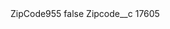 <?xml version="1.0" encoding="UTF-8"?>
<CustomMetadata xmlns="http://soap.sforce.com/2006/04/metadata" xmlns:xsi="http://www.w3.org/2001/XMLSchema-instance" xmlns:xsd="http://www.w3.org/2001/XMLSchema">
    <label>ZipCode955</label>
    <protected>false</protected>
    <values>
        <field>Zipcode__c</field>
        <value xsi:type="xsd:string">17605</value>
    </values>
</CustomMetadata>
